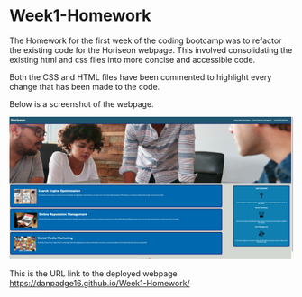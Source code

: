 # Week1-Homework

The Homework for the first week of the coding bootcamp was to refactor the existing code for the Horiseon webpage. This involved consolidating the existing html and css files into more concise and accessible code. 

Both the CSS and HTML files have been commented to highlight every change that has been made to the code.

Below is a screenshot of the webpage.

![Screenshot](Horiseonscreenshot.png)

This is the URL link to the deployed webpage https://danpadge16.github.io/Week1-Homework/

    
    
